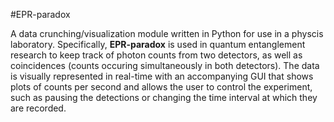 #EPR-paradox

A data crunching/visualization module written in Python for use in a physcis laboratory. Specifically, **EPR-paradox** is used in quantum entanglement research to keep track of photon counts from two detectors, as well as coincidences (counts occuring simultaneously in both detectors). The data is visually represented in real-time with an accompanying GUI that shows plots of counts per second and allows the user to control the experiment, such as pausing the detections or changing the time interval at which they are recorded.